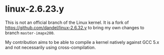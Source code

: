 # linux-2.6.23.y

This is not an official branch of the Linux kernel.
It is a fork of https://github.com/dandel/linux-2.6.32.y to bring my own changes to branch `master-imapx200`.

My contribution aims to be able to compile a kernel natively against GCC 5.x and not necessarily using cross-compilation.

